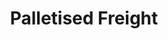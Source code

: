 ---
layout: child_layout/cargo_categories_category
title: Palletised Freight
permalink: /cargo-categories/palletised-freight/
hero: /assets/img/content/hero/fullsize/pallets_full-load.jpg
hero_classes: is-fullscreen
content_type: cargo_category
---